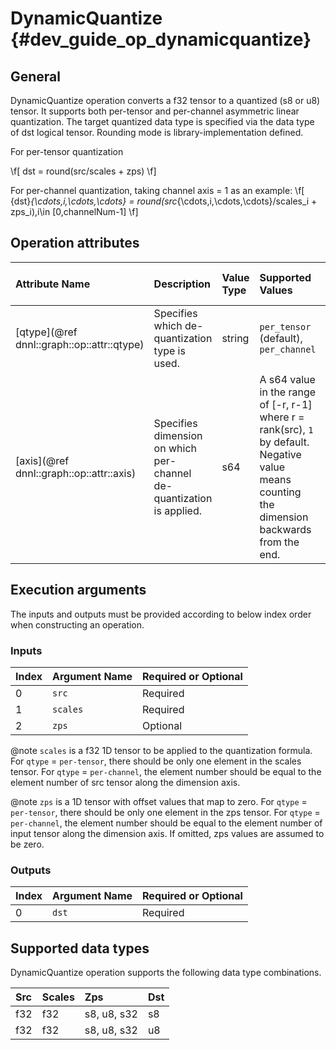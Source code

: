 DynamicQuantize {#dev_guide_op_dynamicquantize}
===============================================

## General

DynamicQuantize operation converts a f32 tensor to a quantized (s8 or u8)
tensor. It supports both per-tensor and per-channel asymmetric linear
quantization. The target quantized data type is specified via the data type of
dst logical tensor. Rounding mode is library-implementation defined.

For per-tensor quantization

  \f[ dst = round(src/scales + zps) \f]

For per-channel quantization, taking channel axis = 1 as an example:
  \f[ {dst}_{\cdots,i,\cdots,\cdots} =
  round(src_{\cdots,i,\cdots,\cdots}/scales_i + zps_i),i\in [0,channelNum-1] \f]

## Operation attributes

| Attribute Name                             | Description                                                          | Value Type | Supported Values                                                                                                                                | Required or Optional |
|:-------------------------------------------|:---------------------------------------------------------------------|:-----------|:------------------------------------------------------------------------------------------------------------------------------------------------|:---------------------|
| [qtype](@ref dnnl::graph::op::attr::qtype) | Specifies which de-quantization type is used.                        | string     | `per_tensor` (default), `per_channel`                                                                                                           | Optional             |
| [axis](@ref dnnl::graph::op::attr::axis)   | Specifies dimension on which per-channel de-quantization is applied. | s64        | A s64 value in the range of [-r, r-1] where r = rank(src), `1` by default. Negative value means counting the dimension backwards from the end.  | Optional             |

## Execution arguments

The inputs and outputs must be provided according to below index order when
constructing an operation.

### Inputs

| Index | Argument Name | Required or Optional |
|:------|:--------------|:---------------------|
| 0     | `src`         | Required             |
| 1     | `scales`      | Required             |
| 2     | `zps`         | Optional             |

@note `scales` is a f32 1D tensor to be applied to the quantization formula. For
`qtype` = `per-tensor`, there should be only one element in the scales tensor.
For `qtype` = `per-channel`, the element number should be equal to the element
number of src tensor along the dimension axis.

@note `zps` is a 1D tensor with offset values that map to zero. For `qtype` =
`per-tensor`, there should be only one element in the zps tensor. For `qtype` =
`per-channel`, the element number should be equal to the element number of input
tensor along the dimension axis. If omitted, zps values are assumed to be zero.

### Outputs

Index | Argument Name | Required or Optional
----- | ------------- | --------------------
0     | `dst`         | Required

## Supported data types

DynamicQuantize operation supports the following data type combinations.

| Src | Scales | Zps         | Dst |
|:----|:-------|:------------|:----|
| f32 | f32    | s8, u8, s32 | s8  |
| f32 | f32    | s8, u8, s32 | u8  |
